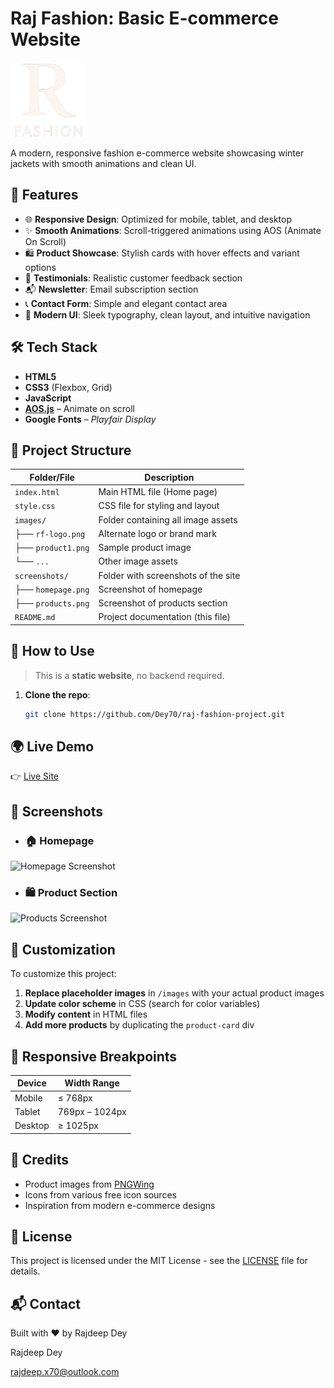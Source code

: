 # Raj Fashion: Basic E-commerce Website

<img src="./images/r-logo.png" alt="Raj Fashion Logo" width="120"/>


A modern, responsive fashion e-commerce website showcasing winter jackets with smooth animations and clean UI.


## 🚀 Features

- 🌐 **Responsive Design**: Optimized for mobile, tablet, and desktop
- ✨ **Smooth Animations**: Scroll-triggered animations using AOS (Animate On Scroll)
- 🛍️ **Product Showcase**: Stylish cards with hover effects and variant options
- 💬 **Testimonials**: Realistic customer feedback section
- 📬 **Newsletter**: Email subscription section
- 📞 **Contact Form**: Simple and elegant contact area
- 🎨 **Modern UI**: Sleek typography, clean layout, and intuitive navigation


## 🛠️ Tech Stack

- **HTML5**
- **CSS3** (Flexbox, Grid)
- **JavaScript**
- **[AOS.js](https://michalsnik.github.io/aos/)** – Animate on scroll
- **Google Fonts** – *Playfair Display*



## 📁 Project Structure

| Folder/File         | Description                          |
|---------------------|--------------------------------------|
| `index.html`        | Main HTML file (Home page)           |
| `style.css`         | CSS file for styling and layout      |
| `images/`           | Folder containing all image assets   |
| ├── `rf-logo.png`   | Alternate logo or brand mark         |
| ├── `product1.png`  | Sample product image                 |
| └── `...`           | Other image assets                   |
| `screenshots/`      | Folder with screenshots of the site  |
| ├── `homepage.png`  | Screenshot of homepage               |
| ├── `products.png`  | Screenshot of products section       |
| `README.md`         | Project documentation (this file)    |

## 🔧 How to Use

> This is a **static website**, no backend required.

1. **Clone the repo**:
   ```bash
   git clone https://github.com/Dey70/raj-fashion-project.git

## 🌍 Live Demo
👉 [Live Site](https://your-live-site-link.com) 

## 📸 Screenshots

- ### 🏠 Homepage
![Homepage Screenshot](screenshots/homepage.png)

- ### 🛍️ Product Section
![Products Screenshot](screenshots/products.png)

## 🎨 Customization

To customize this project:

1. **Replace placeholder images** in `/images` with your actual product images
2. **Update color scheme** in CSS (search for color variables)
3. **Modify content** in HTML files
4. **Add more products** by duplicating the `product-card` div

## 📱 Responsive Breakpoints

| Device   | Width Range      |
|----------|------------------|
| Mobile   | ≤ 768px          |
| Tablet   | 769px – 1024px   |
| Desktop  | ≥ 1025px         |


## 🙏 Credits

- Product images from [PNGWing](https://www.pngwing.com/)
- Icons from various free icon sources
- Inspiration from modern e-commerce designs

## 📄 License

This project is licensed under the MIT License - see the [LICENSE](LICENSE) file for details.

## 📬 Contact

Built with ❤️ by Rajdeep Dey

Rajdeep Dey

rajdeep.x70@outlook.com